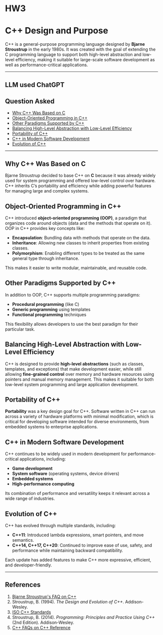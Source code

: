 # HW3
# C++ Design and Purpose

C++ is a general-purpose programming language designed by **Bjarne Stroustrup** in the early 1980s. It was created with the goal of extending the C programming language to support both high-level abstraction and low-level efficiency, making it suitable for large-scale software development as well as performance-critical applications.

---
## LLM used ChatGPT


## Question Asked
- [Why C++ Was Based on C](#why-c-was-based-on-c)
- [Object-Oriented Programming in C++](#object-oriented-programming-in-c)
- [Other Paradigms Supported by C++](#other-paradigms-supported-by-c)
- [Balancing High-Level Abstraction with Low-Level Efficiency](#balancing-high-level-abstraction-with-low-level-efficiency)
- [Portability of C++](#portability-of-c)
- [C++ in Modern Software Development](#c-in-modern-software-development)
- [Evolution of C++](#evolution-of-c)

---

## Why C++ Was Based on C
Bjarne Stroustrup decided to base C++ on **C** because it was already widely used for system programming and offered low-level control over hardware. C++ inherits C’s portability and efficiency while adding powerful features for managing large and complex systems.

## Object-Oriented Programming in C++
C++ introduced **object-oriented programming (OOP)**, a paradigm that organizes code around objects (data and the methods that operate on it). OOP in C++ provides key concepts like:
- **Encapsulation**: Bundling data with methods that operate on the data.
- **Inheritance**: Allowing new classes to inherit properties from existing classes.
- **Polymorphism**: Enabling different types to be treated as the same general type through inheritance.

This makes it easier to write modular, maintainable, and reusable code.

## Other Paradigms Supported by C++
In addition to OOP, C++ supports multiple programming paradigms:
- **Procedural programming** (like C)
- **Generic programming** using templates
- **Functional programming** techniques

This flexibility allows developers to use the best paradigm for their particular task.

## Balancing High-Level Abstraction with Low-Level Efficiency
C++ is designed to provide **high-level abstractions** (such as classes, templates, and exceptions) that make development easier, while still allowing **fine-grained control** over memory and hardware resources using pointers and manual memory management. This makes it suitable for both low-level system programming and large application development.

## Portability of C++
**Portability** was a key design goal for C++. Software written in C++ can run across a variety of hardware platforms with minimal modification, which is critical for developing software intended for diverse environments, from embedded systems to enterprise applications.

## C++ in Modern Software Development
C++ continues to be widely used in modern development for performance-critical applications, including:
- **Game development**
- **System software** (operating systems, device drivers)
- **Embedded systems**
- **High-performance computing**

Its combination of performance and versatility keeps it relevant across a wide range of industries.

## Evolution of C++
C++ has evolved through multiple standards, including:
- **C++11**: Introduced lambda expressions, smart pointers, and move semantics.
- **C++14, C++17, C++20**: Continued to improve ease of use, safety, and performance while maintaining backward compatibility.

Each update has added features to make C++ more expressive, efficient, and developer-friendly.

---

## References
1. [Bjarne Stroustrup's FAQ on C++](https://www.stroustrup.com/bs_faq.html)
2. Stroustrup, B. (1994). *The Design and Evolution of C++*. Addison-Wesley.
3. [ISO C++ Standards](https://isocpp.org/std/the-standard)
4. Stroustrup, B. (2014). *Programming: Principles and Practice Using C++* (2nd Edition). Addison-Wesley.
5. [C++ FAQs on C++ Reference](https://en.cppreference.com/w/cpp/faq)
